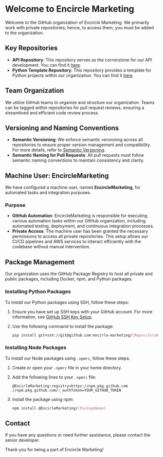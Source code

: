 # Welcome to Encircle Marketing

Welcome to the GitHub organization of Encircle Marketing. We primarily work with private repositories; hence, to access 
them, you must be added to the organization.

## Key Repositories

- **API Repository**: This repository serves as the cornerstone for our API development. You can find it [here](https://github.com/Encircle-Marketing/halfords).
- **Python Template Repository**: This repository provides a template for Python projects within our organization. 
  You can find it [here](https://github.com/Encircle-Marketing/python-template).

## Team Organization

We utilize GitHub teams to organize and structure our organization. Teams can be tagged within repositories for pull request reviews, ensuring a streamlined and efficient code review process.

## Versioning and Naming Conventions

- **Semantic Versioning**: We enforce semantic versioning across all repositories to ensure proper version management and compatibility. For more details, refer to [Semantic Versioning](https://semver.org/).
- **Semantic Naming for Pull Requests**: All pull requests must follow semantic naming conventions to maintain consistency and clarity.

## Machine User: EncircleMarketing

We have configured a machine user, named **EncircleMarketing**, for automated tasks and integration purposes.

### Purpose

- **GitHub Automation**: EncircleMarketing is responsible for executing various automation tasks within our GitHub 
  organization, including automated testing, deployment, and continuous integration processes.
- **Private Access**: The machine user has been granted the necessary permissions to access all private 
  repositories. This setup allows our CI/CD pipelines and AWS services to interact efficiently with the codebase without manual intervention.

## Package Management

Our organization uses the GitHub Package Registry to host all private and public packages, including Docker, npm, and Python packages.

### Installing Python Packages

To install our Python packages using SSH, follow these steps:

1. Ensure you have set up SSH keys with your GitHub account. For more information, see [GitHub SSH Key Setup](https://docs.github.com/en/authentication/connecting-to-github-with-ssh).
2. Use the following command to install the package:

    ```sh
    pip install git+ssh://git@github.com:encirle-marketing/[RepositoryName].git
    ```

### Installing Node Packages

To install our Node packages using `.npmrc`, follow these steps:

1. Create or open your `.npmrc` file in your home directory.

2. Add the following lines to your `.npmrc` file:

    ```plaintext
    @EncirleMarketing:registry=https://npm.pkg.github.com
    //npm.pkg.github.com/:_authToken=YOUR_GITHUB_TOKEN
    ```

3. Install the package using npm:

    ```sh
    npm install @EncirleMarketing/[PackageName]
    ```

## Contact

If you have any questions or need further assistance, please contact the senior developer.

Thank you for being a part of Encircle Marketing!